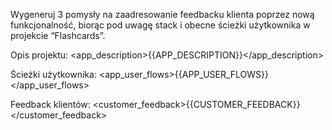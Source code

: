 Wygeneruj 3 pomysły na zaadresowanie feedbacku klienta poprzez nową funkcjonalność, biorąc pod uwagę stack i obecne ścieżki użytkownika w projekcie “Flashcards”.

Opis projektu:
<app_description>{{APP_DESCRIPTION}}</app_description>

Ścieżki użytkownika:
<app_user_flows>{{APP_USER_FLOWS}}</app_user_flows>

Feedback klientów:
<customer_feedback>{{CUSTOMER_FEEDBACK}}</customer_feedback>
